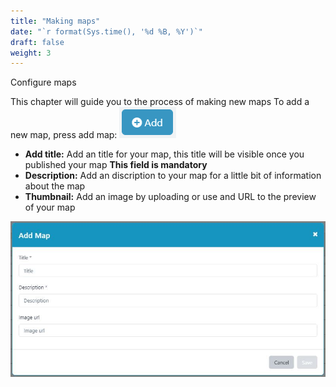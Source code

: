 ```yaml
---
title: "Making maps"
date: "`r format(Sys.time(), '%d %B, %Y')`"
draft: false
weight: 3
---
```

Configure maps

This chapter will guide you to the process of making new maps
To add a new map, press add map: 
![login](https://github.com/mapgallery/manual/blob/main/static/images/Addknop.PNG?raw=true)

- **Add title:** Add an title for your map, this title will be visible once you published your map **This field is mandatory**
- **Description:** Add an discription to your map for a little bit of information about the map
- **Thumbnail:** Add an image by uploading or use and URL to the preview of your map

![login](https://github.com/mapgallery/manual/blob/main/static/images/Add-maps.JPG?raw=true)
